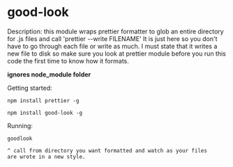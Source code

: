 good-look
======

Description: this module wraps prettier formatter to glob an entire directory for .js files and call 'prettier --write FILENAME' It is just here so you don't have to go through each file or write as much. I must state that it writes a new file to disk so make sure you look at prettier module before you run this code the first time to know how it formats.


**ignores node_module folder**

Getting started:
	
	npm install prettier -g

	npm install good-look -g
	
Running:

	goodlook
	
	^ call from directory you want formatted and watch as your files
	are wrote in a new style.	
	
